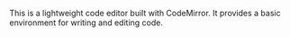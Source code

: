This is a lightweight code editor built with CodeMirror. It provides a basic environment for writing and editing code.
